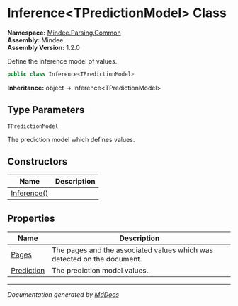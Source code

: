 ﻿<!--  
  <auto-generated>   
    The contents of this file were generated by a tool.  
    Changes to this file may be list if the file is regenerated  
  </auto-generated>   
-->

# Inference\<TPredictionModel\> Class

**Namespace:** [Mindee.Parsing.Common](../index.md)  
**Assembly:** Mindee  
**Assembly Version:** 1.2.0

Define the inference model of values.

```csharp
public class Inference<TPredictionModel>
```

**Inheritance:** object → Inference\<TPredictionModel\>

## Type Parameters

`TPredictionModel`

The prediction model which defines values.

## Constructors

| Name                                 | Description |
| ------------------------------------ | ----------- |
| [Inference()](constructors/index.md) |             |

## Properties

| Name                                   | Description                                                             |
| -------------------------------------- | ----------------------------------------------------------------------- |
| [Pages](properties/Pages.md)           | The pages and the associated values which was detected on the document. |
| [Prediction](properties/Prediction.md) | The prediction model values.                                            |

___

*Documentation generated by [MdDocs](https://github.com/ap0llo/mddocs)*
